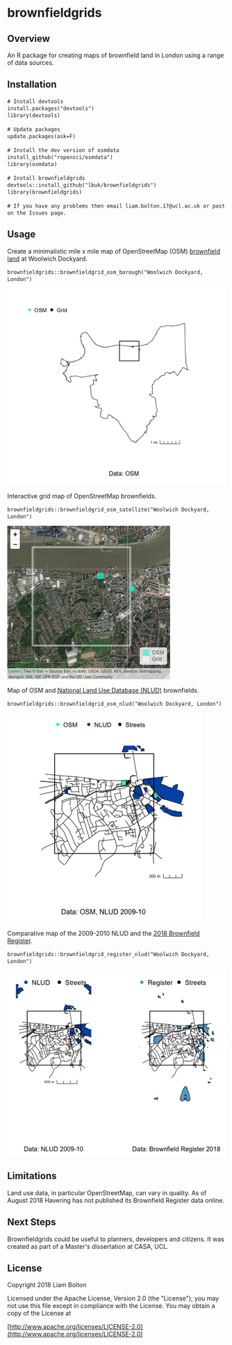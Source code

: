 # brownfieldgrids

## Overview
An R package for creating maps of brownfield land in London using a range of data sources.

## Installation
```
# Install devtools
install.packages("devtools")
library(devtools)

# Update packages
update.packages(ask=F)

# Install the dev version of osmdata
install_github("ropensci/osmdata")
library(osmdata)

# Install brownfieldgrids
devtools::install_github("lbuk/brownfieldgrids")
library(brownfieldgrids)

# If you have any problems then email liam.bolton.17@ucl.ac.uk or post on the Issues page.
```


## Usage
Create a minimalistic mile x mile map of OpenStreetMap (OSM) [brownfield land](https://wiki.openstreetmap.org/wiki/Tag:landuse=brownfield) at Woolwich Dockyard.
```
brownfieldgrids::brownfieldgrid_osm_borough("Woolwich Dockyard, London")
```
![OSM Borough Map](https://github.com/lbuk/brownfieldgrids/blob/master/img/brownfieldgrid_osm_borough_woolwich_dockyard.png)

Interactive grid map of OpenStreetMap brownfields.
```
brownfieldgrids::brownfieldgrid_osm_satellite("Woolwich Dockyard, London")
```
![Interactive OSM Map](https://github.com/lbuk/brownfieldgrids/blob/master/img/brownfieldgrid_osm_satellite_b_woolwich_dockyard.jpeg)

Map of OSM and [National Land Use Database (NLUD)](https://data.london.gov.uk/dataset/london-brownfield-sites-review) brownfields.
```
brownfieldgrids::brownfieldgrid_osm_nlud("Woolwich Dockyard, London")
```
![NLUD and OSM Map](https://github.com/lbuk/brownfieldgrids/blob/master/img/brownfieldgrids_osm_nlud_woolwich_dockyard.png)

Comparative map of the 2009-2010 NLUD and the [2018 Brownfield Register](https://data.london.gov.uk/dataset/brownfield-land-register).
```
brownfieldgrids::brownfieldgrid_register_nlud("Woolwich Dockyard, London")
```
![Brownfield Register and NLUD Map](https://github.com/lbuk/brownfieldgrids/blob/master/img/brownfieldgrid_register_nlud_woolwich_dockyard.png)

## Limitations
Land use data, in particular OpenStreetMap, can vary in quality. As of August 2018 Havering has not published its Brownfield Register data online.

## Next Steps
Brownfieldgrids could be useful to planners, developers and citizens. It was created as part of a Master's dissertation at CASA, UCL.

## License
Copyright 2018 Liam Bolton

Licensed under the Apache License, Version 2.0 (the "License");
you may not use this file except in compliance with the License.
You may obtain a copy of the License at

[http://www.apache.org/licenses/LICENSE-2.0](http://www.apache.org/licenses/LICENSE-2.0)
